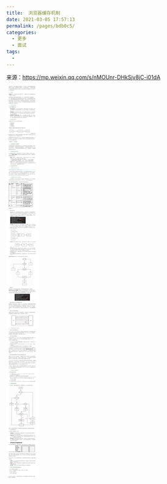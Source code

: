 ```yaml
---
title:  浏览器缓存机制
date: 2021-03-05 17:57:13
permalink: /pages/bdb0c5/
categories:
  - 更多
  - 面试
tags:
  - 
---
```

来源：<https://mp.weixin.qq.com/s/nMOUnr-DHkSjv8jC-i01dA>

![](https://raw.githubusercontent.com/21haoxingxiu/picture/master/blog/20210305175618.png)